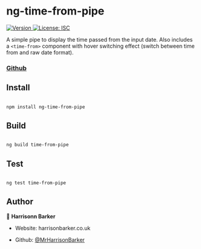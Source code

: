 
# ng-time-from-pipe

<p>
	<a href="https://www.npmjs.com/package/ng-time-from-pipe"  target="_blank">
	<img alt="Version"  src="https://img.shields.io/npm/v/ng-time-from-pipe.svg">
	</a>
	<a href="#"  target="_blank">
	<img alt="License: ISC"  src="https://img.shields.io/badge/License-ISC-yellow.svg" />
	</a>
</p>

A simple pipe to display the time passed from the input date. Also includes a `<time-from>` component with hover switching effect (switch between time from and raw date format).

### [Github](https://github.com/MrHarrisonBarker/ng-time-from-pipe)  

##  Install
```sh

npm install ng-time-from-pipe

```
##  Build
```sh

ng build time-from-pipe

```
##  Test
```sh

ng test time-from-pipe

```

##  Author

  

👤 **Harrisonn Barker**

  

* Website: harrisonbarker.co.uk

* Github: [@MrHarrisonBarker](https://github.com/MrHarrisonBarker)